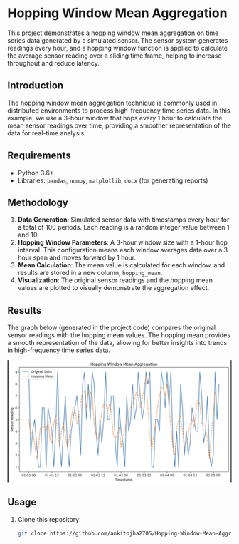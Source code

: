 # Hopping Window Mean Aggregation

This project demonstrates a hopping window mean aggregation on time series data generated by a simulated sensor. The sensor system generates readings every hour, and a hopping window function is applied to calculate the average sensor reading over a sliding time frame, helping to increase throughput and reduce latency.


## Introduction
The hopping window mean aggregation technique is commonly used in distributed environments to process high-frequency time series data. In this example, we use a 3-hour window that hops every 1 hour to calculate the mean sensor readings over time, providing a smoother representation of the data for real-time analysis.

## Requirements
- Python 3.6+
- Libraries: `pandas`, `numpy`, `matplotlib`, `docx` (for generating reports)

## Methodology
1. **Data Generation**: Simulated sensor data with timestamps every hour for a total of 100 periods. Each reading is a random integer value between 1 and 10.
2. **Hopping Window Parameters**: A 3-hour window size with a 1-hour hop interval. This configuration means each window averages data over a 3-hour span and moves forward by 1 hour.
3. **Mean Calculation**: The mean value is calculated for each window, and results are stored in a new column, `hopping_mean`.
4. **Visualization**: The original sensor readings and the hopping mean values are plotted to visually demonstrate the aggregation effect.

## Results
The graph below (generated in the project code) compares the original sensor readings with the hopping mean values. The hopping mean provides a smooth representation of the data, allowing for better insights into trends in high-frequency time series data.

![Hopping Window Mean Aggregation](download.png)

## Usage
1. Clone this repository:
   ```bash
   git clone https://github.com/ankitojha2705/Hopping-Window-Mean-Aggregation.git

